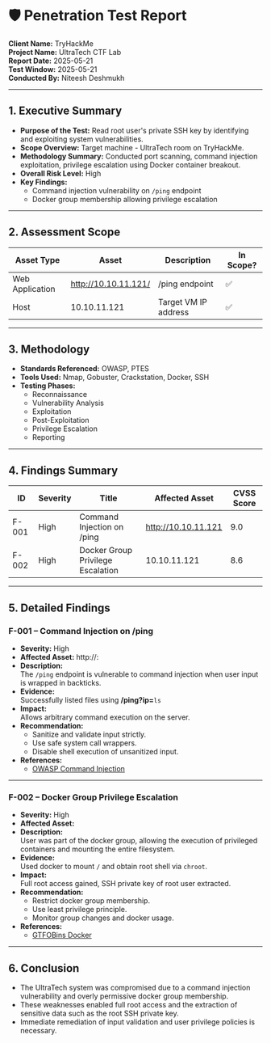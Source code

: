 # 🛡 Penetration Test Report

**Client Name:** TryHackMe  
**Project Name:** UltraTech CTF Lab  
**Report Date:** 2025-05-21  
**Test Window:** 2025-05-21  
**Conducted By:** Niteesh Deshmukh  

---

## 1. Executive Summary

- **Purpose of the Test:** Read root user's private SSH key by identifying and exploiting system vulnerabilities.  
- **Scope Overview:** Target machine - UltraTech room on TryHackMe.  
- **Methodology Summary:** Conducted port scanning, command injection exploitation, privilege escalation using Docker container breakout.  
- **Overall Risk Level:** High  
- **Key Findings:**
  - Command injection vulnerability on `/ping` endpoint  
  - Docker group membership allowing privilege escalation  

---

## 2. Assessment Scope

| Asset Type       | Asset             | Description             | In Scope? |
|------------------|------------------|--------------------------|-----------|
| Web Application  | http://10.10.11.121/ | /ping endpoint           | ✅        |
| Host             | 10.10.11.121              | Target VM IP address     | ✅        |

---

## 3. Methodology

- **Standards Referenced:** OWASP, PTES  
- **Tools Used:** Nmap, Gobuster, Crackstation, Docker, SSH  
- **Testing Phases:**
  - Reconnaissance  
  - Vulnerability Analysis  
  - Exploitation  
  - Post-Exploitation  
  - Privilege Escalation  
  - Reporting  

---

## 4. Findings Summary

| ID     | Severity | Title                            | Affected Asset     | CVSS Score |
|--------|----------|----------------------------------|--------------------|------------|
| F-001  | High     | Command Injection on /ping       | http://10.10.11.121 | 9.0        |
| F-002  | High     | Docker Group Privilege Escalation| 10.10.11.121              | 8.6        |

---

## 5. Detailed Findings

### F-001 – Command Injection on /ping

- **Severity:** High  
- **Affected Asset:** http://<IP>:<PORT>  
- **Description:**  
  The `/ping` endpoint is vulnerable to command injection when user input is wrapped in backticks.  
- **Evidence:**  
  Successfully listed files using **/ping?ip=**`ls`  
- **Impact:**  
  Allows arbitrary command execution on the server.  
- **Recommendation:**  
  - Sanitize and validate input strictly.  
  - Use safe system call wrappers.  
  - Disable shell execution of unsanitized input.  
- **References:**  
  - [OWASP Command Injection](https://owasp.org/www-community/attacks/Command_Injection)

---

### F-002 – Docker Group Privilege Escalation

- **Severity:** High  
- **Affected Asset:** <IP>  
- **Description:**  
  User was part of the docker group, allowing the execution of privileged containers and mounting the entire filesystem.  
- **Evidence:**  
  Used docker to mount `/` and obtain root shell via `chroot`.  
- **Impact:**  
  Full root access gained, SSH private key of root user extracted.  
- **Recommendation:**  
  - Restrict docker group membership.  
  - Use least privilege principle.  
  - Monitor group changes and docker usage.  
- **References:**  
  - [GTFOBins Docker](https://gtfobins.github.io/gtfobins/docker/)

---

## 6. Conclusion

- The UltraTech system was compromised due to a command injection vulnerability and overly permissive docker group membership.  
- These weaknesses enabled full root access and the extraction of sensitive data such as the root SSH private key.  
- Immediate remediation of input validation and user privilege policies is necessary.
